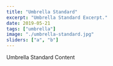 ```yaml
---
title: "Umbrella Standard"
excerpt: "Umbrella Standard Excerpt."
date: 2019-05-21
tags: ["umbrella"]
image: "./umbrella-standard.jpg"
sliders: ["a", "b"]
---
```


Umbrella Standard Content
